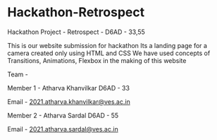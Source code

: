# Hackathon-Retrospect
Hackathon Project - Retrospect - D6AD - 33,55

This is our website submission for hackathon
Its a landing page for a camera created only using HTML and CSS
We have used concepts of Transitions, Animations, Flexbox in the making of this website

Team - 

Member 1 - 
Atharva Khanvilkar
D6AD - 33

Email - 2021.atharva.khanvilkar@ves.ac.in

Member 2 -
Atharva Sardal
D6AD - 55

Email - 2021.atharva.sardal@ves.ac.in
